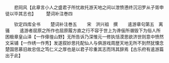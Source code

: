 <!-- { "loadSidebar": true } -->
　　悲囘风【此章言小人之盛君子所忧故托游天地之间以泄愤懑终沉汨罗从子胥申徒以毕其志也】
　　楚词补注巻四

　　钦定四库全书
　　楚词补注巻五
　　宋　洪兴祖　撰
　　逺游章句第五　离骚
　　逺游者屈原之所作也屈原履方直之行不容于世上为谗佞所谮毁下为俗人所困极章皇山泽【一作傽徨山野】无所告诉乃深惟元一修执恬漠思欲济世则意中愤然文采铺【一作绣一作秀】发遂叙妙思托配仙人与俱游戏周歴天地无所不到然犹懐念楚国思慕旧故忠信之笃仁义之厚也是以君子珍重其志而玮其辞焉【古乐府有逺游篇出于此】
